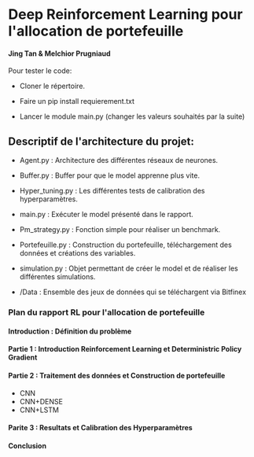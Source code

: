 # Deep Reinforcement Learning pour l'allocation de portefeuille
#### Jing Tan & Melchior Prugniaud

Pour tester le code: 

* Cloner le répertoire.

* Faire un pip install requierement.txt

* Lancer le module main.py (changer les valeurs souhaités par la suite)

## Descriptif de l'architecture du projet:

- Agent.py : Architecture des différentes réseaux de neurones.

- Buffer.py : Buffer pour que le model apprenne plus vite.

- Hyper_tuning.py : Les différentes tests de calibration des hyperparamètres.

- main.py : Exécuter le model présenté dans le rapport.

- Pm_strategy.py : Fonction simple pour réaliser un benchmark.

- Portefeuille.py : Construction du portefeuille, téléchargement des données et créations des variables.

- simulation.py : Objet permettant de créer le model et de réaliser les différentes simulations.

- /Data  : Ensemble des jeux de données qui se téléchargent via Bitfinex

### Plan du rapport   RL pour l'allocation de portefeuille 

#### Introduction : Définition du problème
#### Partie 1 : Introduction Reinforcement Learning et Deterministric Policy Gradient
#### Partie 2 : Traitement des données et Construction de portefeuille 
  - CNN
  - CNN+DENSE 
  - CNN+LSTM
#### Parite 3 : Resultats et Calibration des Hyperparamètres
#### Conclusion
